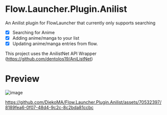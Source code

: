 # Flow.Launcher.Plugin.Anilist
An Anilist plugin for FlowLauncher that currently only supports searching

- [x] Searching for Anime
- [x] Adding anime/manga to your list
- [x] Updating anime/manga entries from flow.

This project uses the AnilistNet API Wrapper (https://github.com/dentolos19/AniListNet)

# Preview
![image](https://github.com/DiekoMA/Flow.Launcher.Plugin.Anilist/assets/70532397/6c76070c-ce7c-4e72-a87b-33cabdee8b7a)



https://github.com/DiekoMA/Flow.Launcher.Plugin.Anilist/assets/70532397/8189fea6-0f07-48d4-9c2c-8c2bda81ccbc

